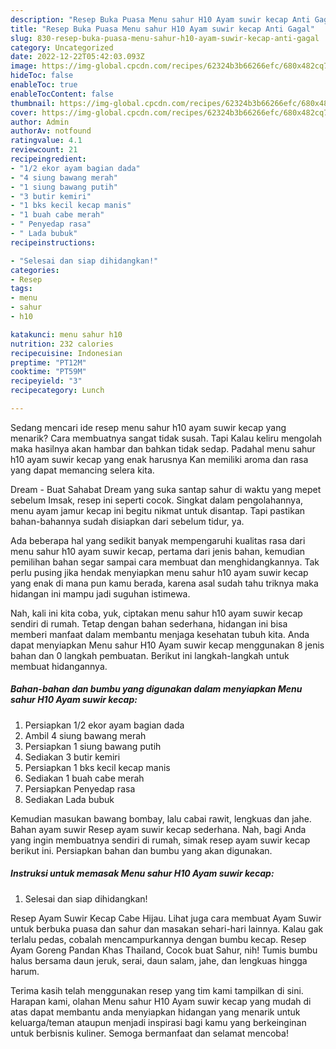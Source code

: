 ```yaml
---
description: "Resep Buka Puasa Menu sahur H10 Ayam suwir kecap Anti Gagal"
title: "Resep Buka Puasa Menu sahur H10 Ayam suwir kecap Anti Gagal"
slug: 830-resep-buka-puasa-menu-sahur-h10-ayam-suwir-kecap-anti-gagal
category: Uncategorized
date: 2022-12-22T05:42:03.093Z
image: https://img-global.cpcdn.com/recipes/62324b3b66266efc/680x482cq70/menu-sahur-h10-ayam-suwir-kecap-foto-resep-utama.jpg
hideToc: false
enableToc: true
enableTocContent: false
thumbnail: https://img-global.cpcdn.com/recipes/62324b3b66266efc/680x482cq70/menu-sahur-h10-ayam-suwir-kecap-foto-resep-utama.jpg
cover: https://img-global.cpcdn.com/recipes/62324b3b66266efc/680x482cq70/menu-sahur-h10-ayam-suwir-kecap-foto-resep-utama.jpg
author: Admin
authorAv: notfound
ratingvalue: 4.1
reviewcount: 21
recipeingredient:
- "1/2 ekor ayam bagian dada"
- "4 siung bawang merah"
- "1 siung bawang putih"
- "3 butir kemiri"
- "1 bks kecil kecap manis"
- "1 buah cabe merah"
- " Penyedap rasa"
- " Lada bubuk"
recipeinstructions:

- "Selesai dan siap dihidangkan!"
categories:
- Resep
tags:
- menu
- sahur
- h10

katakunci: menu sahur h10 
nutrition: 232 calories
recipecuisine: Indonesian
preptime: "PT12M"
cooktime: "PT59M"
recipeyield: "3"
recipecategory: Lunch

---
```



Sedang mencari ide resep menu sahur h10 ayam suwir kecap yang menarik? Cara membuatnya sangat tidak susah. Tapi Kalau keliru mengolah maka hasilnya akan hambar dan bahkan tidak sedap. Padahal menu sahur h10 ayam suwir kecap yang enak harusnya Kan memiliki aroma dan rasa yang dapat memancing selera kita.


Dream - Buat Sahabat Dream yang suka santap sahur di waktu yang mepet sebelum Imsak, resep ini seperti cocok. Singkat dalam pengolahannya, menu ayam jamur kecap ini begitu nikmat untuk disantap. Tapi pastikan bahan-bahannya sudah disiapkan dari sebelum tidur, ya.

Ada beberapa hal yang sedikit banyak mempengaruhi kualitas rasa dari menu sahur h10 ayam suwir kecap, pertama dari jenis bahan, kemudian pemilihan bahan segar sampai cara membuat dan menghidangkannya. Tak perlu pusing jika hendak menyiapkan menu sahur h10 ayam suwir kecap yang enak di mana pun kamu berada, karena asal sudah tahu triknya maka hidangan ini mampu jadi suguhan istimewa.


Nah, kali ini kita coba, yuk, ciptakan menu sahur h10 ayam suwir kecap sendiri di rumah. Tetap dengan bahan sederhana, hidangan ini bisa memberi manfaat dalam membantu menjaga kesehatan tubuh kita. Anda dapat menyiapkan Menu sahur H10 Ayam suwir kecap menggunakan 8 jenis bahan dan 0 langkah pembuatan. Berikut ini langkah-langkah untuk membuat hidangannya.

<!--inarticleads1-->

##### Bahan-bahan dan bumbu yang digunakan dalam menyiapkan Menu sahur H10 Ayam suwir kecap:

1. Persiapkan 1/2 ekor ayam bagian dada
1. Ambil 4 siung bawang merah
1. Persiapkan 1 siung bawang putih
1. Sediakan 3 butir kemiri
1. Persiapkan 1 bks kecil kecap manis
1. Sediakan 1 buah cabe merah
1. Persiapkan  Penyedap rasa
1. Sediakan  Lada bubuk


Kemudian masukan bawang bombay, lalu cabai rawit, lengkuas dan jahe. Bahan ayam suwir Resep ayam suwir kecap sederhana. Nah, bagi Anda yang ingin membuatnya sendiri di rumah, simak resep ayam suwir kecap berikut ini. Persiapkan bahan dan bumbu yang akan digunakan. 

<!--inarticleads2-->

##### Instruksi untuk memasak Menu sahur H10 Ayam suwir kecap:


1. Selesai dan siap dihidangkan!

Resep Ayam Suwir Kecap Cabe Hijau⁣⁣. Lihat juga cara membuat Ayam Suwir untuk berbuka puasa dan sahur dan masakan sehari-hari lainnya. Kalau gak terlalu pedas, cobalah mencampurkannya dengan bumbu kecap. Resep Ayam Goreng Pandan Khas Thailand, Cocok buat Sahur, nih! Tumis bumbu halus bersama daun jeruk, serai, daun salam, jahe, dan lengkuas hingga harum. 

Terima kasih telah menggunakan resep yang tim kami tampilkan di sini. Harapan kami, olahan Menu sahur H10 Ayam suwir kecap yang mudah di atas dapat membantu anda menyiapkan hidangan yang menarik untuk keluarga/teman ataupun menjadi inspirasi bagi kamu yang berkeinginan untuk berbisnis kuliner. Semoga bermanfaat dan selamat mencoba!
